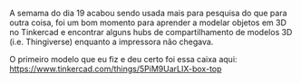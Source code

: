 A semama do dia 19 acabou sendo usada mais para pesquisa do que para outra coisa, foi um bom momento para aprender a modelar objetos em 3D no Tinkercad e encontrar alguns hubs de compartilhamento de modelos 3D (i.e. Thingiverse) enquanto a impressora não chegava.

O primeiro modelo que eu fiz e deu certo foi essa caixa aqui: https://www.tinkercad.com/things/5PiM9UarLIX-box-top